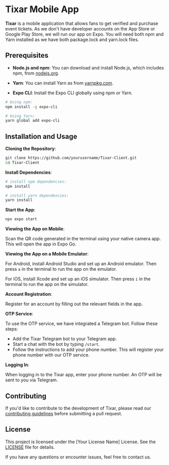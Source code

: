 # Tixar Mobile App

**Tixar** is a mobile application that allows fans to get verified and purchase event tickets. As we don't have developer accounts on the App Store or Google Play Store, we will run our app on Expo. You will need both npm and Yarn installed as we have both package.lock and yarn.lock files.

## Prerequisites

- **Node.js and npm**: You can download and install Node.js, which includes npm, from [nodejs.org](https://nodejs.org/).

- **Yarn**: You can install Yarn as from [yarnpkg.com](https://classic.yarnpkg.com/en/docs/install).

- **Expo CLI**: Install the Expo CLI globally using npm or Yarn.

```bash
# Using npm:
npm install -g expo-cli

# Using Yarn:
yarn global add expo-cli
```

## Installation and Usage

**Cloning the Repository**:

```bash
git clone https://github.com/yourusername/Tixar-Client.git
cd Tixar-Client
```

**Install Dependencies**:

```bash
# install npm dependencies:
npm install

# install yarn dependencies:
yarn install
```

**Start the App**:

```bash
npx expo start
```

**Viewing the App on Mobile**:

Scan the QR code generated in the terminal using your native camera app. This will open the app in Expo Go.

**Viewing the App on a Mobile Emulator**:

For Android, install Android Studio and set up an Android emulator. Then press `a` in the terminal to run the app on the emulator.

For iOS, install Xcode and set up an iOS simulator. Then press `i` in the terminal to run the app on the simulator.

**Account Registration**:

Register for an account by filling out the relevant fields in the app.

**OTP Service**:

To use the OTP service, we have integrated a Telegram bot. Follow these steps:

- Add the Tixar Telegram bot to your Telegram app.
- Start a chat with the bot by typing `/start`.
- Follow the instructions to add your phone number. This will register your phone number with our OTP service.

**Logging In**:

When logging in to the Tixar app, enter your phone number. An OTP will be sent to you via Telegram.

## Contributing

If you'd like to contribute to the development of Tixar, please read our [contributing guidelines](CONTRIBUTING.md) before submitting a pull request.

## License

This project is licensed under the [Your License Name] License. See the [LICENSE](LICENSE) file for details.

If you have any questions or encounter issues, feel free to contact us.



